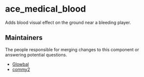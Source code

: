 ace_medical_blood
===============

Adds blood visual effect on the ground near a bleeding player.

## Maintainers

The people responsible for merging changes to this component or answering potential questions.

- [Glowbal](https://github.com/Glowbal)
- [commy2](https://github.com/commy2)
